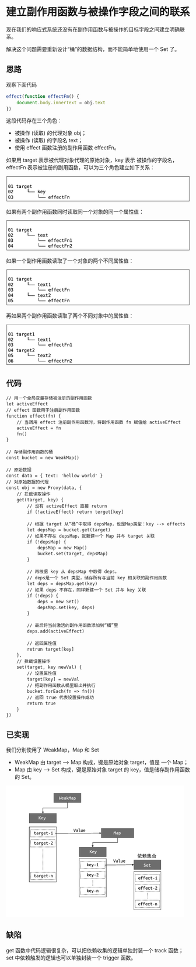 # 建立副作用函数与被操作字段之间的联系
现在我们的响应式系统还没有在副作用函数与被操作的目标字段之间建立明确联系。

解决这个问题需要重新设计“桶”的数据结构，而不能简单地使用一个 Set 了。

## 思路
观察下面代码
```javascript
effect(function effectFm() {
    document.body.innerText = obj.text
})
```
这段代码存在三个角色：
* 被操作 (读取) 的代理对象 obj；
* 被操作 (读取) 的字段名 text；
* 使用 effect 函数注册的副作用函数 effectFn。

如果用 target 表示被代理对象代理的原始对象，key 表示 被操作的字段名，effectFn 表示被注册的副用函数，可以为三个角色建立如下关系：

![](三个角色的关系.png)

如果有两个副作用函数同时读取同一个对象的同一个属性值：

![](两个副作用函数读取同一个属性值.png)

如果一个副作用函数读取了一个对象的两个不同属性值：

![](一个副作用函数读取两个不同属性.png)

再如果两个副作用函数读取了两个不同对象中的属性值：

![](不同副作用函数读取不同对象的属性.png)

## 代码
```javascript{11,19-40}
// 用一个全局变量存储被注册的副作用函数
let activeEffect
// effect 函数用于注册副作用函数
function effect(fn) {
    // 当调用 effect 注册副作用函数时，将副作用函数 fn 赋值给 activeEffect
    activeEffect = fn
    fn()
}

// 存储副作用函数的桶
const bucket = new WeakMap()

// 原始数据
const data = { text: 'hellow world' }
// 对原始数据的代理
const obj = new Proxy(data, {
    // 拦截读取操作
    get(target, key) {
        // 没有 activeEffect 直接 return
        if (!activeEffect) return terget[key]

        // 根据 target 从“桶”中取得 depsMap，也是Map类型：key --> effects
        let depsMap = bucket.get(target)
        // 如果不存在 depsMap，就新建一个 Map 并与 target 关联
        if (!depsMap) {
            depsMap = new Map()
            bucket.set(target, depsMap)
        }

        // 再根据 key 从 depsMap 中取得 deps。
        // deps是一个 Set 类型，储存所有与当前 key 相关联的副作用函数
        let deps = depsMap.get(key)
        // 如果 deps 不存在，同样新建一个 Set 并与 key 关联
        if (!deps) {
            deps = new Set()
            depsMap.set(key, deps)
        }

        // 最后将当前激活的副作用函数添加到“桶”里
        deps.add(activeEffect)

        // 返回属性值
        retrun target[key]
    },
    // 拦截设置操作
    set(target, key newVal) {
        // 设置属性值
        target[key] = newVal
        // 把副作用函数从桶里取出并执行
        bucket.forEach(fn => fn())
        // 返回 true 代表设置操作成功
        return true
    }
})
```

## 已实现
我们分别使用了 WeakMap，Map 和 Set
* WeakMap 由 target --> Map 构成，键是原始对象 target，值是 一个 Map；
* Map 由 key --> Set 构成，键是原始对象 target 的 key，值是储存副作用函数的 Set。

![](WeakMap和Set之间的关系.png)

## 缺陷
get 函数中代码逻辑很复杂，可以把依赖收集的逻辑单独封装一个 track 函数；set 中依赖触发的逻辑也可以单独封装一个 trigger 函数。